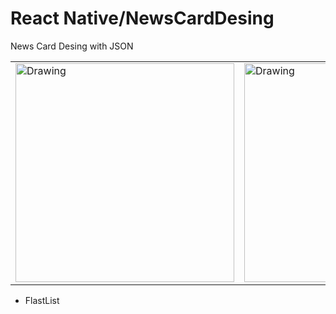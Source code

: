 # React Native/NewsCardDesing
 News Card Desing with JSON


<table><tr>
<td> <img src="https://user-images.githubusercontent.com/81930281/158270448-1dcb2c26-f6b1-4f7a-b714-2a8956776c7f.jpeg" alt="Drawing" style="width: 350px;"/> </td>
<td> <img src="https://user-images.githubusercontent.com/81930281/158270451-a755cd53-ada0-40dd-b859-0f0625bfa449.jpeg" alt="Drawing" style="width: 350px;"/> </td>
</tr></table>
<ul>
 <li><p>FlastList</p></li>
 </ul>
